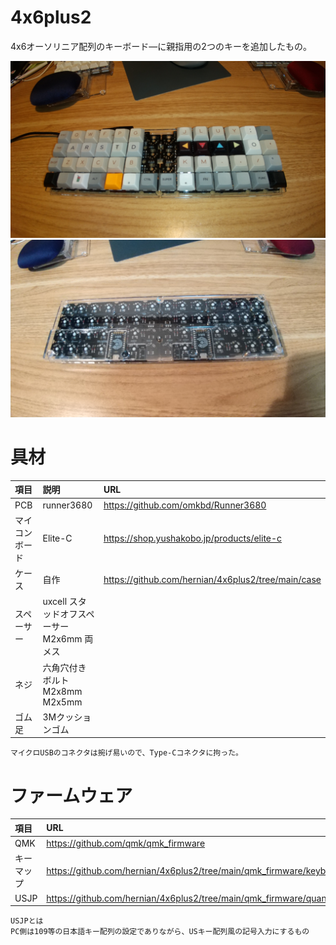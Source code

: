 # 4x6plus2
4x6オーソリニア配列のキーボード―に親指用の2つのキーを追加したもの。

![表](front.jpg)
![浦](back.jpg)

# 具材
|項目|説明|URL|
|:--|:--|:--|
|PCB|runner3680|https://github.com/omkbd/Runner3680|
|マイコンボード|Elite-C|https://shop.yushakobo.jp/products/elite-c|
|ケース|自作|https://github.com/hernian/4x6plus2/tree/main/case|
|スペーサー|uxcell スタッドオフスペーサー<br/>M2x6mm 両メス||
|ネジ|六角穴付きボルト<br/>M2x8mm<br/>M2x5mm||
|ゴム足|3Mクッションゴム|
    マイクロUSBのコネクタは捥げ易いので、Type-Cコネクタに拘った。

# ファームウェア
|項目|URL|
|:--|:--|
|QMK|https://github.com/qmk/qmk_firmware|
|キーマップ|https://github.com/hernian/4x6plus2/tree/main/qmk_firmware/keyboards/runner3680/4x7/keymaps/herninan|
|USJP|https://github.com/hernian/4x6plus2/tree/main/qmk_firmware/quantum|

```
USJPとは
PC側は109等の日本語キー配列の設定でありながら、USキー配列風の記号入力にするもの
```
